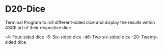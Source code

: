 # D20-Dice
Terminal Program to roll different-sided dice and display the results within ASCII art of their respective dice

-4: Four-sided dice
-6: Six-sided dice
-d6: Two six-sided dice
-20: Twenty-sided dice
